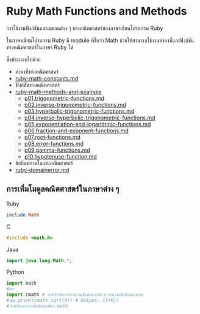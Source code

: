 # Ruby Math Functions and Methods

การใช้งานฟังก์ชันและเมธอดต่าง ๆ ทางคณิตศาสตร์ของภาษาเขียนโปรแกรม Ruby

ในภาษาเขียนโปรแกรม Ruby มี module ที่ชื่อว่า Math ช่วยให้สามารถใช้งานค่าคงที่และฟังก์ชันทางคณิตศาสตร์ในภาษา Ruby ได้

ซึ่งประกอบไปด้วย

* ค่าคงที่ทางคณิตศาสตร์
* [ruby-math-constants.md](ruby-math-constants.md "mention")
* ฟังก์ชันทางคณิตศาสตร์
* [ruby-math-methods-and-example](ruby-math-methods-and-example/ "mention")
  * [p01.trigonometric-functions.md](ruby-math-methods-and-example/p01.trigonometric-functions.md "mention")
  * [p02.inverse-trigonometric-functions.md](ruby-math-methods-and-example/p02.inverse-trigonometric-functions.md "mention")
  * [p03.hyperbolic-trigonometric-functions.md](ruby-math-methods-and-example/p03.hyperbolic-trigonometric-functions.md "mention")
  * [p04.inverse-hyperbolic-trigonometric-functions.md](ruby-math-methods-and-example/p04.inverse-hyperbolic-trigonometric-functions.md "mention")
  * [p05.exponentiation-and-logarithmic-functions.md](ruby-math-methods-and-example/p05.exponentiation-and-logarithmic-functions.md "mention")
  * [p06.fraction-and-exponent-functions.md](ruby-math-methods-and-example/p06.fraction-and-exponent-functions.md "mention")
  * [p07.root-functions.md](ruby-math-methods-and-example/p07.root-functions.md "mention")
  * [p08.error-functions.md](ruby-math-methods-and-example/p08.error-functions.md "mention")
  * [p09.gamma-functions.md](ruby-math-methods-and-example/p09.gamma-functions.md "mention")
  * [p10.hypotenuse-function.md](ruby-math-methods-and-example/p10.hypotenuse-function.md "mention")
* ข้อผิดพลาดโดเมนคณิตศาสตร์
* [ruby-domainerror.md](ruby-domainerror.md "mention")

## การเพิ่มโมดูลคณิตศาสตร์ในภาษาต่าง ๆ

Ruby

```ruby
include Math
```

C

```c
#include <math.h>
```

Java

```java
import java.lang.Math.*;
```

Python

```python
import math
#or
import cmath # สำหรับจัดการจำนวนเชิงซ้อนจะมีบวกจำนวนเชิงซ้อนต่อท้าย 
#เช่น print(cmath.sqrt(9)) # Output: (3+0j)
#สำหรับเอกสารนี้อธิบายเพียง math
```
